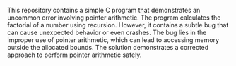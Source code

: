 This repository contains a simple C program that demonstrates an uncommon error involving pointer arithmetic. The program calculates the factorial of a number using recursion. However, it contains a subtle bug that can cause unexpected behavior or even crashes. The bug lies in the improper use of pointer arithmetic, which can lead to accessing memory outside the allocated bounds. The solution demonstrates a corrected approach to perform pointer arithmetic safely.  